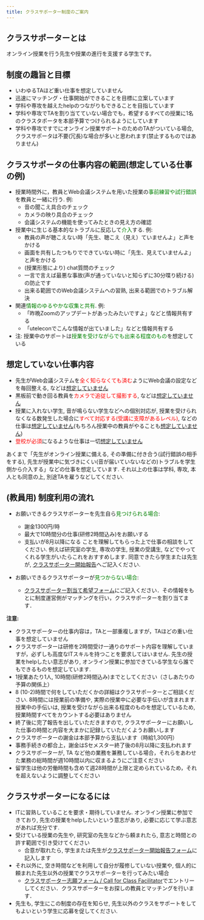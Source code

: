 ```yaml
---
title: クラスサポーター制度のご案内
---
```


クラスサポーターとは
---------------------------

オンライン授業を行う先生や授業の進行を支援する学生です。

制度の趣旨と目標
---------------------------

* いわゆるTAほど重い仕事を想定していません
* 迅速にマッチング・仕事開始ができることを目標に立案しています
* 学科や専攻を越えたhelpのつながりもできることを目指しています
* 学科や専攻でTAを割り当てていない場合でも，希望するすべての授業に1名のクラスタポータを本部予算でつけられるようにしています
* 学科や専攻ですでにオンライン授業サポートのためのTAがついている場合, クラスサポータは不要(冗長)な場合が多いと思われます(禁止するものではありません)

クラスサポータの仕事内容の範囲(想定している仕事の例)
---------------------------

* 授業時間外に，教員とWeb会議システムを用いた授業の<font color="green">事前練習や試行錯誤</font>を教員と一緒に行う. 例:
  * 音の聞こえ具合のチェック
  * カメラの映り具合のチェック
  * 会議システムの機能を使ってみたときの見え方の確認
* 授業中に生じる基本的なトラブルに反応して<font color="green">介入</font>する. 例:
  * 教員の声が聴こえない時「先生、聴こえ（見え）ていませんよ」と声をかける
  * 画面を共有したつもりでできていない時に「先生、見えていませんよ」と声をかける
  * (授業形態により) chat質問のチェック
  * 一言で言えば最悪な事故(声が通っていないと知らずに30分喋り続ける)の防止です
  * 出来る範囲でのWeb会議システムへの習熟, 出来る範囲でのトラブル解決
* 関連<font color="green">情報のゆるやかな収集と共有</font>. 例:
  * 「昨晩Zoomのアップデートがあったみたいですよ」などと情報共有する
  * 「uteleconでこんな情報が出ていました」などと情報共有する
* 注: 授業中のサポートは<font color="green">授業を受けながらでも出来る程度のもの</font>を想定している

想定していない仕事内容
---------------------------

* 先生がWeb会議システムを<font color="red">全く知らなくても済む</font>ようにWeb会議の設定などを毎回整える, などは<u>想定していません</u>
* 黒板前で動き回る教員を<font color="red">カメラで追従して撮影する</font>, などは<u>想定していません</u>
* 授業に入れない学生, 音が鳴らない学生などへの個別対応が, 授業を受けられなくなる数発生した場合に<font color="red">すべて対応する(受講に支障があるレベル)</font>, などの仕事は<u>想定していません</u>(もちろん授業中の教員がやることも<u>想定していません</u>)
* <font color="red">登校が必須</font>になるような仕事は一切<u>想定していません</u>



あくまで「先生がオンライン授業に備える, その準備に付き合う(試行錯誤の相手をする), 先生が授業中に気づきにくい(音が届いていないなどの)トラブルを学生側から介入する」などの仕事を想定しています. それ以上の仕事は学科, 専攻, 本人とも同意の上, 別途TAを雇うなどしてください.

(教員用) 制度利用の流れ
---------------------------

* お願いできるクラスサポーターを先生自ら<font color="green">見つけられる場合</font>:
  * 謝金1300円/時
  * 最大で10時間分の仕事(研修2時間込み)をお願いする
  * 支払いが8月以降になる
ことを理解してもらった上で仕事の相談をしてください. 例えば研究室の学生, 専攻の学生, 授業の受講生, などでやってくれる学生がいたらこれをおすすめします. 同意できたら学生または先生が, <a href="https://tinyurl.com/ugrxm4r" target="_blank">クラスサポーター開始報告</a>へご記入ください.

* お願いできるクラスサポーターが<font color="green">見つからない場合</font>:
  * <a href="https://tinyurl.com/rcu2lgz" target="_blank">クラスサポーター割当て希望フォーム</a>にご記入ください．その情報をもとに制度運営側がマッチングを行い，クラスサポーターを割り当てます．
 
**注意:**

* クラスサポーターの仕事内容は，TAと一部重複しますが，TAほどの重い仕事を想定していません
* クラスサポーターは研修を2時間受け一通りのサポート内容を理解していますが，必ずしも高度なITスキルを持つことを要求してはいません. 先生の授業をhelpしたい意志があり, オンライン授業に参加できている学生なら誰でもできるものを想定しています.
* 1授業あたり1人, 10時間(研修2時間込み)までとしてください（さしあたりの予算の関係上）
* 8 (10-2)時間で何をしていただくかの詳細はクラスサポーターとご相談ください. 8時間には授業前の準備や, 実際の授業中に必要な手伝いが含まれます. 授業中の手伝いは, 授業を受けながら出来る程度のものを想定しているため, 授業時間すべてをカウントする必要はありません
* 終了後に完了報告を出していただきますので, クラスサポーターにお願いした仕事の時間と内容を大まかに記録していただくようお願いします
* クラスサポーターの謝金は本部予算から支払います（時給1,300円）
* 事務手続きの都合上，謝金はSセメスター終了後の8月以降に支払われます
* クラスサポーターが, TA など他の業務を兼務している場合，それらをあわせた業務の総時間が週10時間以内に収まるようにご注意ください
* 留学生は他の労働時間も含めて週28時間が上限と定められているため，それを超えないように調整してください

クラスサポーターになるには
---------------------------------------------

* ITに習熟していることを要求・期待していません. オンライン授業に参加できており, 先生の授業をhelpしたいという意志があり, 必要に応じて学ぶ意志があれば充分です.
* 受けている授業の先生や, 研究室の先生などから頼まれたら, 意志と時間との許す範囲で引き受けてください
  * 合意が取れたら, 学生または先生が<a href="https://tinyurl.com/ugrxm4r" target="_blank">クラスサポーター開始報告フォーム</a>に記入します
* それ以外に, 空き時間などを利用して自分が履修していない授業や, 個人的に頼まれた先生以外の授業でクラスサポーターを行ってみたい場合
  * <a href="https://tinyurl.com/vob4dzp">クラスサポーター志願フォーム / Call for Class Facilitator</a>でエントリーしてください．クラスサポーターをお探しの教員とマッチングを行います．
* 先生も, 学生にこの制度の存在を知らせ, 先生以外のクラスをサポートをしてもよいという学生に応募を促してください.


